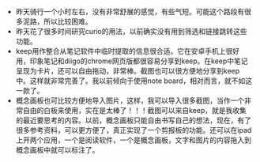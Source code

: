 - 昨天骑行一个小时左右，没有非常舒展的感觉，有些气短。可能这个路段有很多泥路，所以比较困难。
- 昨天花了很多时间研究curio的用法，以前确实没有用到筛选和链接跳转这些功能。
- keep用作整合从笔记软件中临时提取的信息很合适。它在安卓手机上很好用，印象笔记和diigo的chrome网页版都很容易分享到keep。在keep中笔记呈现为卡片，还可以自由拖动，非常棒。截图也可以很方便地分享到keep中。这样就非常完善了。我以前倾向于使用note board，相对而言，就不如这一款了。
- 概念画板也可比较方便地导入图片，这样，我可以导入很多截图，当作一个非常自由的白板来使用，实在是太棒了！！！截图可以来自keep，就是我收集的最近要思考的内容。以前，概念画板只能自由书写自己的想法，现在，有了很多参考资料，可以更方便了，真正实现了一个剪报板的功能。还可以在ipad上开两个应用，一个是阅读软件，一个是概念画板，文字和图片的内容拖入到概念画板中就可以标注了。
